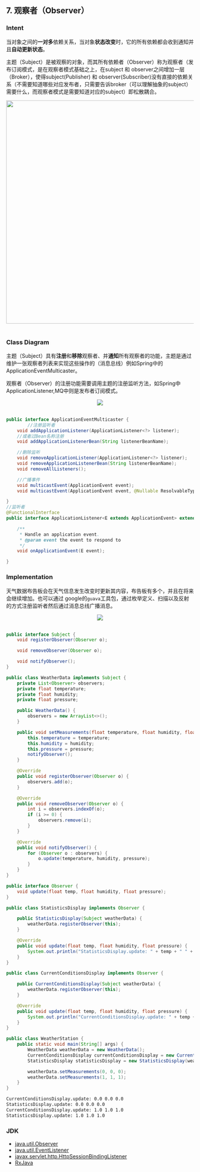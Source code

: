 ## 7. 观察者（Observer）

### Intent

当对象之间的**一对多**依赖关系，当对象**状态改变**时，它的所有依赖都会收到通知并且**自动更新状态**。

主题（Subject）是被观察的对象，而其所有依赖者（Observer）称为观察者（发布订阅模式，是在观察者模式基础之上，在subject 和 observer之间增加一层（Broker），使得subject(Publisher) 和 observer(Subscriber)没有直接的依赖关系（不需要知道哪些对应发布者，只需要告诉broker（可以理解抽象的subject）需要什么，而观察者模式是需要知道对应的subject）即松散耦合。

<div align="center"> <img src="https://cs-notes-1256109796.cos.ap-guangzhou.myqcloud.com/7a3c6a30-c735-4edb-8115-337288a4f0f2.jpg" width="600"/> </div><br>

### Class Diagram

主题（Subject）具有**注册**和**移除**观察者、并**通知**所有观察者的功能，主题是通过维护一张观察者列表来实现这些操作的（消息总线）例如Spring中的ApplicationEventMulticaster。

观察者（Observer）的注册功能需要调用主题的注册监听方法，如Spring中ApplicationListener,MQ中则是发布者订阅模式。

<div align="center"> <img src="https://cs-notes-1256109796.cos.ap-guangzhou.myqcloud.com/a8c8f894-a712-447c-9906-5caef6a016e3.png"/> </div><br>

```java
public interface ApplicationEventMulticaster {
        //注册监听者   
	void addApplicationListener(ApplicationListener<?> listener);
	//或者过Bean名称注册
	void addApplicationListenerBean(String listenerBeanName);

	//删除监听
	void removeApplicationListener(ApplicationListener<?> listener);
	void removeApplicationListenerBean(String listenerBeanName);
	void removeAllListeners();

	//广播事件
	void multicastEvent(ApplicationEvent event);
	void multicastEvent(ApplicationEvent event, @Nullable ResolvableType eventType);

}
//监听者
@FunctionalInterface
public interface ApplicationListener<E extends ApplicationEvent> extends EventListener {

	/**
	 * Handle an application event.
	 * @param event the event to respond to
	 */
	void onApplicationEvent(E event);

}
```
### Implementation

天气数据布告板会在天气信息发生改变时更新其内容，布告板有多个，并且在将来会继续增加。也可以通过 google的`guava`工具包，通过枚举定义、扫描以及反射的方式注册监听者然后通过消息总线广播消息。

<div align="center"> <img src="https://cs-notes-1256109796.cos.ap-guangzhou.myqcloud.com/b1df9732-86ce-4d69-9f06-fba1db7b3b5a.jpg"/> </div><br>

```java
public interface Subject {
    void registerObserver(Observer o);

    void removeObserver(Observer o);

    void notifyObserver();
}
```

```java
public class WeatherData implements Subject {
    private List<Observer> observers;
    private float temperature;
    private float humidity;
    private float pressure;

    public WeatherData() {
        observers = new ArrayList<>();
    }

    public void setMeasurements(float temperature, float humidity, float pressure) {
        this.temperature = temperature;
        this.humidity = humidity;
        this.pressure = pressure;
        notifyObserver();
    }

    @Override
    public void registerObserver(Observer o) {
        observers.add(o);
    }

    @Override
    public void removeObserver(Observer o) {
        int i = observers.indexOf(o);
        if (i >= 0) {
            observers.remove(i);
        }
    }

    @Override
    public void notifyObserver() {
        for (Observer o : observers) {
            o.update(temperature, humidity, pressure);
        }
    }
}
```

```java
public interface Observer {
    void update(float temp, float humidity, float pressure);
}
```

```java
public class StatisticsDisplay implements Observer {

    public StatisticsDisplay(Subject weatherData) {
        weatherData.registerObserver(this);
    }

    @Override
    public void update(float temp, float humidity, float pressure) {
        System.out.println("StatisticsDisplay.update: " + temp + " " + humidity + " " + pressure);
    }
}
```

```java
public class CurrentConditionsDisplay implements Observer {

    public CurrentConditionsDisplay(Subject weatherData) {
        weatherData.registerObserver(this);
    }

    @Override
    public void update(float temp, float humidity, float pressure) {
        System.out.println("CurrentConditionsDisplay.update: " + temp + " " + humidity + " " + pressure);
    }
}
```

```java
public class WeatherStation {
    public static void main(String[] args) {
        WeatherData weatherData = new WeatherData();
        CurrentConditionsDisplay currentConditionsDisplay = new CurrentConditionsDisplay(weatherData);
        StatisticsDisplay statisticsDisplay = new StatisticsDisplay(weatherData);

        weatherData.setMeasurements(0, 0, 0);
        weatherData.setMeasurements(1, 1, 1);
    }
}
```

```html
CurrentConditionsDisplay.update: 0.0 0.0 0.0
StatisticsDisplay.update: 0.0 0.0 0.0
CurrentConditionsDisplay.update: 1.0 1.0 1.0
StatisticsDisplay.update: 1.0 1.0 1.0
```

### JDK

- [java.util.Observer](http://docs.oracle.com/javase/8/docs/api/java/util/Observer.html)
- [java.util.EventListener](http://docs.oracle.com/javase/8/docs/api/java/util/EventListener.html)
- [javax.servlet.http.HttpSessionBindingListener](http://docs.oracle.com/javaee/7/api/javax/servlet/http/HttpSessionBindingListener.html)
- [RxJava](https://github.com/ReactiveX/RxJava)
